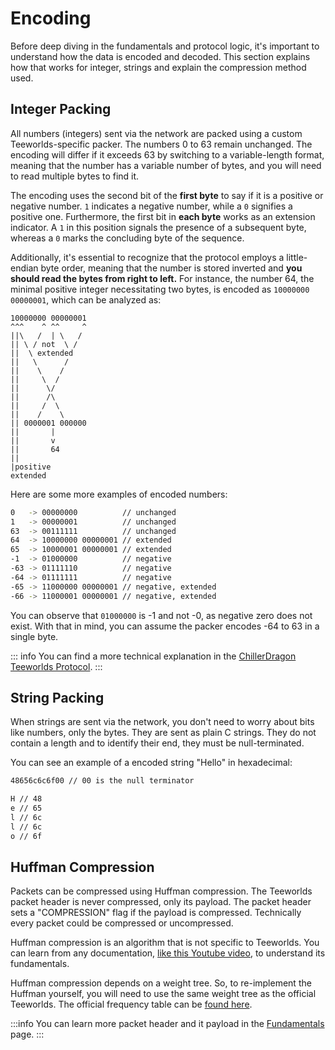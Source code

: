 # Encoding

Before deep diving in the fundamentals and protocol logic, it's important to understand how the data is encoded and decoded. This section explains how that works for integer, strings and explain the compression method used.

## Integer Packing

All numbers (integers) sent via the network are packed using a custom Teeworlds-specific packer. The numbers 0 to 63 remain unchanged. The encoding will differ if it exceeds 63 by switching to a variable-length format, meaning that the number has a variable number of bytes, and you will need to read multiple bytes to find it.

The encoding uses the second bit of the **first byte** to say if it is a positive or negative number. `1` indicates a negative number, while a `0` signifies a positive one. Furthermore, the first bit in **each byte** works as an extension indicator. A `1` in this position signals the presence of a subsequent byte, whereas a `0` marks the concluding byte of the sequence. 

Additionally, it's essential to recognize that the protocol employs a little-endian byte order, meaning that the number is stored inverted and **you should read the bytes from right to left.** For instance, the number 64, the minimal positive integer necessitating two bytes, is encoded as `10000000 00000001`, which can be analyzed as:


```
10000000 00000001
^^^    ^ ^^     ^
||\   /  | \   /
|| \ / not  \ /
||  \ extended
||   \      /
||    \    /
||     \  /
||      \/
||      /\
||     /  \
||    /    \
|| 0000001 000000
||       |
||       v
||       64
||
|positive
extended
```

Here are some more examples of encoded numbers:

```sh
0   -> 00000000          // unchanged
1   -> 00000001          // unchanged
63  -> 00111111          // unchanged
64  -> 10000000 00000001 // extended
65  -> 10000001 00000001 // extended
-1  -> 01000000          // negative
-63 -> 01111110          // negative
-64 -> 01111111          // negative
-65 -> 11000000 00000001 // negative, extended
-66 -> 11000001 00000001 // negative, extended
```

You can observe that `01000000` is -1 and not -0, as negative zero does not exist. With that in mind, you can assume the packer encodes -64 to 63 in a single byte.

::: info
You can find a more technical explanation in the [ChillerDragon Teeworlds Protocol](https://chillerdragon.github.io/teeworlds-protocol/shared/int_packing.html).
:::

## String Packing

When strings are sent via the network, you don't need to worry about bits like numbers, only the bytes. They are sent as plain C strings. They do not contain a length and to identify their end, they must be null-terminated.

You can see an example of a encoded string "Hello" in hexadecimal:
```sh
48656c6c6f00 // 00 is the null terminator

H // 48
e // 65
l // 6c
l // 6c
o // 6f
```


## Huffman Compression

Packets can be compressed using Huffman compression. The Teeworlds packet header is never compressed, only its payload. The packet header sets a "COMPRESSION" flag if the payload is compressed. Technically every packet could be compressed or uncompressed.

Huffman compression is an algorithm that is not specific to Teeworlds. You can learn from any documentation, [like this Youtube video](https://www.youtube.com/watch?v=iiGZ947Tcck), to understand its fundamentals.

Huffman compression depends on a weight tree. So, to re-implement the Huffman yourself, you will need to use the same weight tree as the official Teeworlds. The official frequency table can be [found here](https://github.com/teeworlds/teeworlds/blob/26d24ec061d44e6084b2d77a9b8a0a48e354eba6/src/engine/shared/huffman.cpp#L7-L20).

:::info
You can learn more packet header and it payload in the [Fundamentals](./fundamentals.md) page.
:::